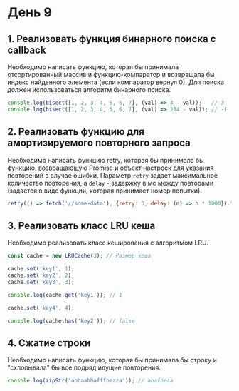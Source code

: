 # День 9

## 1. Реализовать функция бинарного поиска с callback

Необходимо написать функцию, которая бы принимала отсортированный массив и функцию-компаратор и возвращала бы индекс найденного элемента (если компаратор вернул 0).
Для поиска должен использоваться алгоритм бинарного поиска.

```js
console.log(bisect([1, 2, 3, 4, 5, 6, 7], (val) => 4 - val));   // 3
console.log(bisect([1, 2, 3, 4, 5, 6, 7], (val) => 234 - val)); // -1
```

## 2. Реализовать функцию для амортизируемого повторного запроса

Необходимо написать функцию retry, которая бы принимала бы функцию, возвращающую Promise и объект настроек для указания повторений в случае ошибки.
Параметр `retry` задает максимальное количество повторения, а `delay` - задержку в мс между повторами (задается в виде функции, которая принимает номер попытки).

```js
retry(() => fetch('//some-data'), {retry: 3, delay: (n) => n * 1000}).then(console.log, console.error);
```

## 3. Реализовать класс LRU кеша

Необходимо реализовать класс кеширования с алгоритмом LRU.

```js
const cache = new LRUCache(3); // Размер кеша

cache.set('key1', 1);
cache.set('key2', 2);
cache.set('key3', 3);

console.log(cache.get('key1')); // 1

cache.set('key4', 4);

console.log(cache.has('key2')); // false
```

## 4. Сжатие строки

Необходимо написать функцию, которая бы принимала бы строку и "схлопывала" бы все подряд идущие повторения.

```js
console.log(zipStr('abbaabbafffbezza')); // abafbeza
```
